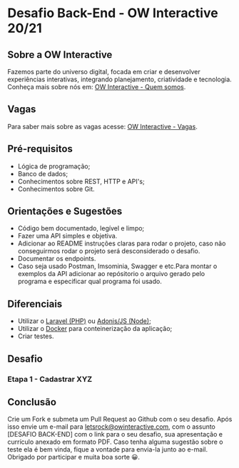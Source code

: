 # Desafio Back-End - OW Interactive 20/21

## Sobre a OW Interactive
Fazemos parte do universo digital, focada em criar e desenvolver experiências interativas, integrando planejamento, criatividade e tecnologia. Conheça mais sobre nós em: [OW Interactive - Quem somos](http://www.owinteractive.com/quem-somos/).

## Vagas
Para saber mais sobre as vagas acesse: [OW Interactive - Vagas](http://www.owinteractive.com/vagas/).

## Pré-requisitos
- Lógica de programação;
- Banco de dados;
- Conhecimentos sobre REST, HTTP e API's;
- Conhecimentos sobre Git.

## Orientações e Sugestões
- Código bem documentado, legível e limpo;
- Fazer uma API simples e objetiva.
- Adicionar ao README instruções claras para rodar o projeto, caso não conseguirmos rodar o projeto será desconsiderado o desafio.
- Documentar os endpoints.
- Caso seja usado Postman, Imsominia, Swagger e etc.Para montar o exemplos da API adicionar ao repósitorio o arquivo gerado pelo programa e especificar qual programa foi usado.

## Diferenciais
- Utilizar o [Laravel (PHP)](https://laravel.com/docs/7.x) ou [Adonis/JS (Node)](https://adonisjs.com/docs/4.1/installation);
- Utilizar o [Docker](https://www.docker.com/get-started) para conteinerização da aplicação;
- Criar testes.

## Desafio

### Etapa 1 - Cadastrar XYZ

## Conclusão
Crie um Fork e submeta um Pull Request ao Github com o seu desafio. Após isso envie um e-mail para [letsrock@owinteractive.com](mailto:letsrock@owinteractive.com), com o assunto [DESAFIO BACK-END] com o link para o seu desafio, sua apresentação e currículo anexado em formato PDF.
Caso tenha alguma sugestão sobre o teste ela é bem vinda, fique a vontade para envia-la junto ao e-mail.
Obrigado por participar e muita boa sorte 😀.